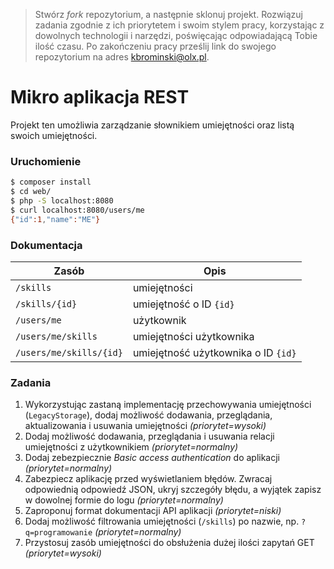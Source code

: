 > Stwórz _fork_ repozytorium, a następnie sklonuj projekt. Rozwiązuj zadania zgodnie z ich priorytetem i swoim stylem pracy, korzystając z dowolnych technologii i narzędzi, poświęcając odpowiadającą Tobie ilość czasu. Po zakończeniu pracy prześlij link do swojego repozytorium na adres kbrominski@olx.pl.

# Mikro aplikacja REST
Projekt ten umożliwia zarządzanie słownikiem umiejętności oraz listą swoich umiejętności.

### Uruchomienie
```bash
$ composer install
$ cd web/
$ php -S localhost:8080
$ curl localhost:8080/users/me
{"id":1,"name":"ME"}
```

### Dokumentacja
Zasób | Opis
--- | ---
`/skills` | umiejętności
`/skills/{id}` | umiejętność o ID `{id}`
`/users/me` | użytkownik
`/users/me/skills` | umiejętności użytkownika
`/users/me/skills/{id}` | umiejętność użytkownika o ID `{id}`


### Zadania
1. Wykorzystując zastaną implementację przechowywania umiejętności (`LegacyStorage`), dodaj możliwość dodawania, przeglądania, aktualizowania i usuwania umiejętności _(priorytet=wysoki)_
2. Dodaj możliwość dodawania, przeglądania i usuwania relacji umiejętności z użytkownikiem _(priorytet=normalny)_
3. Dodaj zebezpiecznie _Basic access authentication_ do aplikacji _(priorytet=normalny)_
4. Zabezpiecz aplikację przed wyświetlaniem błędów. Zwracaj odpowiednią odpowiedź JSON, ukryj szczegóły błędu, a wyjątek zapisz w dowolnej formie do logu _(priorytet=normalny)_
5. Zaproponuj format dokumentacji API aplikacji _(priorytet=niski)_
6. Dodaj możliwość filtrowania umiejętności (`/skills`) po nazwie, np. `?q=programowanie` _(priorytet=normalny)_
7. Przystosuj zasób umiejętności do obsłużenia dużej ilości zapytań GET _(priorytet=wysoki)_
